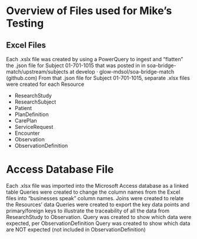 # Overview of Files used for Mike’s Testing

## Excel Files
Each .xslx file was created by using a PowerQuery to ingest and “flatten” the .json file for Subject 01-701-1015 that was posted in in soa-bridge-match/upstream/subjects at develop · glow-mdsol/soa-bridge-match (github.com)
From that .json file for Subject 01-701-1015, separate .xlsx files were created for each Resource
- ResearchStudy
- ResearchSubject
- Patient
- PlanDefinition
- CarePlan
- ServiceRequest
- Encounter
- Observation
- ObservationDefinition

# Access Database File
Each .xlsx file was imported into the Microsoft Access database as a linked table
Queries were created to change the column names from the Excel files into “businesses speak” column names.
Joins were created to relate the Resources’ data
Queries were created to export the key data points and primary/foreign keys to illustrate the traceability of all the data from ResearchStudy to Observation. 
Query was created to show which data were expected, per ObservationDefinition
Query was created to show which data are NOT expected (not included in ObservationDefinition)

